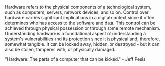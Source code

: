 
Hardware refers to the physical components of a technological system, such as computers, servers, network devices, and so on. Control over hardware carries significant implications in a digital context since it often determines who has access to the software and data. This control can be achieved through physical possession or through some remote mechanism. Understanding hardware is a foundational aspect of understanding a system's vulnerabilities and its protection since it is physical and, therefore, somewhat tangible. It can be locked away, hidden, or destroyed - but it can also be stolen, tampered with, or physically damaged.

"Hardware: The parts of a computer that can be kicked." - Jeff Pesis


